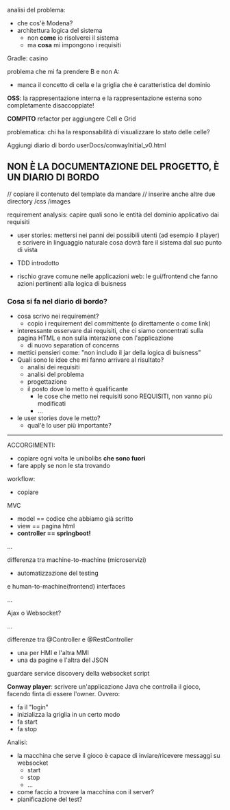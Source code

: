 analisi del problema:
- che cos'è Modena?
- architettura logica del sistema
    - non **come** io risolverei il sistema
    - ma **cosa** mi impongono i requisiti

Gradle: casino


problema che mi fa prendere B e non A:
- manca il concetto di cella e la griglia che è caratteristica del dominio

**OSS**: la rappresentazione interna e la rappresentazione esterna sono completamente disaccoppiate!



**COMPITO**
refactor per aggiungere Cell e Grid

problematica: chi ha la responsabilità di visualizzare lo stato delle celle? 


Aggiungi diario di bordo userDocs/conwayInitial_v0.html

NON È LA DOCUMENTAZIONE DEL PROGETTO, È UN DIARIO DI BORDO
- 

// copiare il contenuto del template da mandare
// inserire anche altre due directory /css /images

requirement analysis: capire quali sono le entità del dominio applicativo dai requisiti

- user stories: mettersi nei panni dei possibili utenti (ad esempio il player) e scrivere 
in linguaggio naturale cosa dovrà fare il sistema dal suo punto di vista







- TDD introdotto


- rischio grave comune nelle applicazioni web: le gui/frontend che fanno azioni pertinenti alla logica di buisness




### Cosa si fa nel diario di bordo?
- cosa scrivo nei requirement?
    - copio i requirement del committente (o direttamente o come link)
- interessante osservare dai requisiti, che ci siamo concentrati sulla pagina HTML e non sulla interazione con l'applicazione
    - di nuovo separation of concerns
- mettici pensieri come: "non includo il jar della logica di buisness"
- Quali sono le idee che mi fanno arrivare al risultato?
    - analisi dei requisiti
    - analisi del problema
    - progettazione
    - il posto dove lo metto è qualificante
        - le cose che metto nei requisiti sono REQUISITI, non vanno più modificati
        - ...
- le user stories dove le metto?
    - qual'è lo user più importante?


---

ACCORGIMENTI:
- copiare ogni volta le unibolibs **che sono fuori**
- fare apply se non le sta trovando

workflow:
- copiare


MVC
- model == codice che abbiamo già scritto
- view == pagina html
- **controller == springboot!**

...

differenza tra machine-to-machine (microservizi) 
- automatizzazione del testing

e human-to-machine(frontend) interfaces

...

Ajax o Websocket?

...

differenze tra @Controller e @RestController
- una per HMI e l'altra MMI
- una da pagine e l'altra del JSON



guardare service discovery della websocket script




**Conway player**: scrivere un'applicazione Java che controlla il gioco, facendo finta di essere l'owner. Ovvero:
- fa il "login"
- inizializza la griglia in un certo modo
- fa start
- fa stop

Analisi:
- la macchina che serve il gioco è capace di inviare/ricevere messaggi su websocket
    - start
    - stop
    - ...
- come faccio a trovare la macchina con il server?
- pianificazione del test?